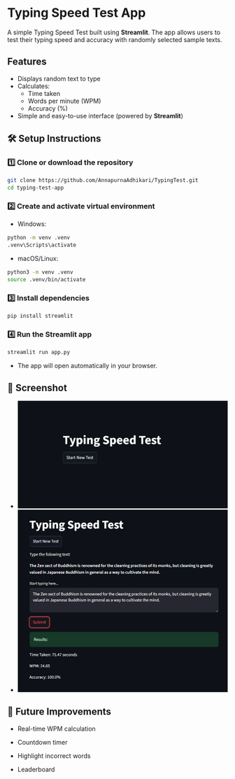 
# Typing Speed Test App

A simple Typing Speed Test built using **Streamlit**.
The app allows users to test their typing speed and accuracy with randomly selected sample texts.

## Features

- Displays random text to type
- Calculates:
    - Time taken
    - Words per minute (WPM)
    - Accuracy (%)
- Simple and easy-to-use interface (powered by **Streamlit**)

## 🛠 Setup Instructions

### 1️⃣ Clone or download the repository
```bash 
git clone https://github.com/AnnapurnaAdhikari/TypingTest.git
cd typing-test-app
```

### 2️⃣ Create and activate virtual environment
- Windows:
```bash
python -m venv .venv
.venv\Scripts\activate
```
- macOS/Linux:
```bash
python3 -m venv .venv
source .venv/bin/activate
```

### 3️⃣ Install dependencies
```bash
pip install streamlit
```
### 4️⃣ Run the Streamlit app
```bash
streamlit run app.py
```
- The app will open automatically in your browser.

## 📸 Screenshot
* ![Home Page](images\image.png)
* ![After taking test](images\image-1.png)

## 🔮 Future Improvements

- Real-time WPM calculation

- Countdown timer

- Highlight incorrect words

- Leaderboard